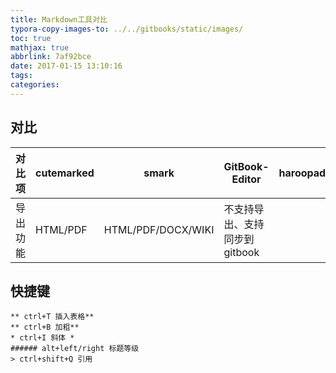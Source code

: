 ```yaml
---
title: Markdown工具对比
typora-copy-images-to: ../../gitbooks/static/images/
toc: true
mathjax: true
abbrlink: 7af92bce
date: 2017-01-15 13:10:16
tags:
categories:
---
```


## 对比

|对比项|cutemarked|smark|GitBook-Editor|haroopad|
|--|--|--|--|--|
|导出功能|HTML/PDF| HTML/PDF/DOCX/WIKI |不支持导出、支持同步到gitbook|

## 快捷键
```
** ctrl+T 插入表格**
** ctrl+B 加粗**  
* ctrl+I 斜体 *
###### alt+left/right 标题等级 
> ctrl+shift+Q 引用 
```